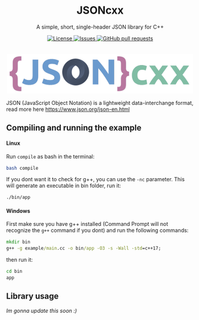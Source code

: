 <h1 align="center">JSONcxx</h2>
<p align="center">A simple, short, single-header JSON library for C++</p>
<p align="center">
	<a href="./LICENSE">
		<img alt="License" src="https://img.shields.io/badge/license-GPL-blue?color=7aca00"/>
	</a>
	<a href="https://github.com/LordsTrident/jsoncxx/issues">
		<img alt="Issues" src="https://img.shields.io/github/issues/LordsTrident/jsoncxx?color=0088ff"/>
	</a>
	<a href="https://github.com/LordsTrident/jsoncxx/pulls">
		<img alt="GitHub pull requests" src="https://img.shields.io/github/issues-pr/LordsTrident/jsoncxx?color=0088ff"/>
	</a>
	<br><br><br>
	<img width="500px" src="pic/logo.png"/>
</p>

JSON (JavaScript Object Notation) is a lightweight data-interchange format, read more here https://www.json.org/json-en.html

## Compiling and running the example
#### Linux
Run `compile` as bash in the terminal:
```sh
bash compile
```
If you dont want it to check for g++, you can use the `-nc` parameter.
This will generate an executable in bin folder, run it:
```sh
./bin/app
```
#### Windows
First make sure you have g++ installed (Command Prompt will not recognize the `g++` command if you dont) and run the following commands:
```bat
mkdir bin
g++ -g example/main.cc -o bin/app -O3 -s -Wall -std=c++17;
```
then run it:
```bat
cd bin
app
```

## Library usage
*Im gonna update this soon :)*
